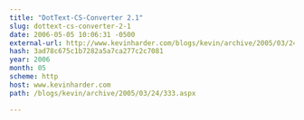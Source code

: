 ```yaml
---
title: "DotText-CS-Converter 2.1"
slug: dottext-cs-converter-2-1
date: 2006-05-05 10:06:31 -0500
external-url: http://www.kevinharder.com/blogs/kevin/archive/2005/03/24/333.aspx
hash: 3ad78c675c1b7282a5a7ca277c2c7081
year: 2006
month: 05
scheme: http
host: www.kevinharder.com
path: /blogs/kevin/archive/2005/03/24/333.aspx

---
```




